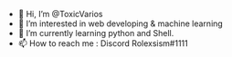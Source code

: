- 👋 Hi, I’m @ToxicVarios
- 👀 I’m interested in web developing & machine learning
- 🌱 I’m currently learning python and Shell.
- 📫 How to reach me : Discord Rolexsism#1111 

<!---
ToxicVarios/ToxicVarios is a ✨ special ✨ repository because its `README.md` (this file) appears on your GitHub profile.
You can click the Preview link to take a look at your changes.
--->
